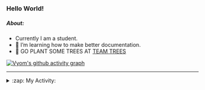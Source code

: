 ### Hello World!

##### About:
- Currently I am a student.
- 🌱 I’m learning how to make better documentation.
- 🌱 GO PLANT SOME TREES AT [TEAM TREES](https://teamtrees.org/)

[![Vyom's github activity graph](https://activity-graph.herokuapp.com/graph?username=Vyvy-vi)](https://github.com/ashutosh00710/github-readme-activity-graph)

---
<details>
  <summary>:zap: My Activity:</summary>
  
<!--START_SECTION:waka-->
![Code Time](http://img.shields.io/badge/Code%20Time-986%20hrs%2037%20mins-blue)

**I'm a Night 🦉** 

```text
🌞 Morning    94 commits     ███░░░░░░░░░░░░░░░░░░░░░░   13.37% 
🌆 Daytime    170 commits    ██████░░░░░░░░░░░░░░░░░░░   24.18% 
🌃 Evening    234 commits    ████████░░░░░░░░░░░░░░░░░   33.29% 
🌙 Night      205 commits    ███████░░░░░░░░░░░░░░░░░░   29.16%

```
📅 **I'm Most Productive on Tuesday** 

```text
Monday       99 commits     ███░░░░░░░░░░░░░░░░░░░░░░   14.08% 
Tuesday      114 commits    ████░░░░░░░░░░░░░░░░░░░░░   16.22% 
Wednesday    84 commits     ███░░░░░░░░░░░░░░░░░░░░░░   11.95% 
Thursday     105 commits    ███░░░░░░░░░░░░░░░░░░░░░░   14.94% 
Friday       109 commits    ████░░░░░░░░░░░░░░░░░░░░░   15.5% 
Saturday     78 commits     ██░░░░░░░░░░░░░░░░░░░░░░░   11.1% 
Sunday       114 commits    ████░░░░░░░░░░░░░░░░░░░░░   16.22%

```


📊 **This Week I Spent My Time On** 

```text
🔥 Editors: 
VS Code                  6 hrs 10 mins       █████████████████████████   100.0%

🐱‍💻 Projects: 
advent-of-code-2022      4 hrs 23 mins       █████████████████░░░░░░░░   71.03% 
python-generators        44 mins             ███░░░░░░░░░░░░░░░░░░░░░░   12.06% 
CSF                      38 mins             ██░░░░░░░░░░░░░░░░░░░░░░░   10.51% 
discord-bot              18 mins             █░░░░░░░░░░░░░░░░░░░░░░░░   5.05% 
file-utils               5 mins              ░░░░░░░░░░░░░░░░░░░░░░░░░   1.35%

```


 Last Updated on 09/12/2022 16:04:52 UTC
<!--END_SECTION:waka-->
</details>
